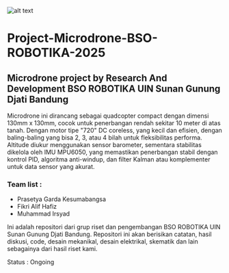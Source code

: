 ![alt text](https://github.com/PrasZ24/Project-Microdrone-BSO-ROBOTIKA-2025/blob/main/src/img/hassun%201.jpg?raw=true)

# Project-Microdrone-BSO-ROBOTIKA-2025
## Microdrone project by Research And Development BSO ROBOTIKA UIN Sunan Gunung Djati Bandung
Microdrone ini dirancang sebagai quadcopter compact dengan dimensi 130mm x 130mm, cocok untuk penerbangan rendah sekitar 10 meter di atas tanah. Dengan motor tipe "720" DC coreless, yang kecil dan efisien, dengan baling-baling yang bisa 2, 3, atau 4 bilah untuk fleksibilitas performa. Altitude diukur menggunakan sensor barometer, sementara stabilitas dikelola oleh IMU MPU6050, yang memastikan penerbangan stabil dengan kontrol PID, algoritma anti-windup, dan filter Kalman atau komplementer untuk data sensor yang akurat.

### Team list :
  - Prasetya Garda Kesumabangsa
  - Fikri Alif Hafiz
  - Muhammad Irsyad

Ini adalah repositori dari grup riset dan pengembangan BSO ROBOTIKA UIN Sunan Gunung Djati Bandung. Repositori ini akan berisikan catatan, hasil diskusi, code, desain mekanikal, desain elektrikal, skematik dan lain sebagainya dari hasil riset kami.

Status : Ongoing
